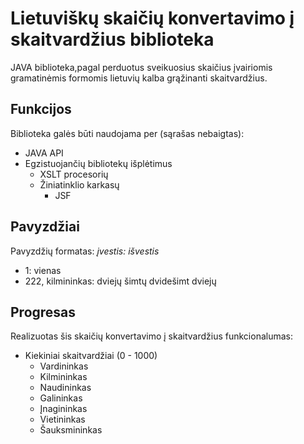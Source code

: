 # Lietuviškų skaičių konvertavimo į skaitvardžius biblioteka

JAVA biblioteka,pagal perduotus sveikuosius skaičius įvairiomis gramatinėmis formomis lietuvių kalba
grąžinanti skaitvardžius.

## Funkcijos
Biblioteka galės būti naudojama per (sąrašas nebaigtas):
* JAVA API
* Egzistuojančių bibliotekų išplėtimus
    * XSLT procesorių
    * Žiniatinklio karkasų
      * JSF

## Pavyzdžiai
Pavyzdžių formatas: *įvestis: išvestis*
* 1: vienas
* 222, kilmininkas: dviejų šimtų dvidešimt dviejų

## Progresas

Realizuotas šis skaičių konvertavimo į skaitvardžius funkcionalumas:
* Kiekiniai skaitvardžiai (0 - 1000)
   * Vardininkas
   * Kilmininkas
   * Naudininkas
   * Galininkas
   * Įnagininkas
   * Vietininkas
   * Šauksmininkas
